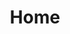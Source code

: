 ---
layout: home
title: Home
landing-title: 'Hola! This is Jorge. <br /> [Site in construction]'
description: null
image: assets/images/tomioka.jpg
author: null
show_tile: false
---